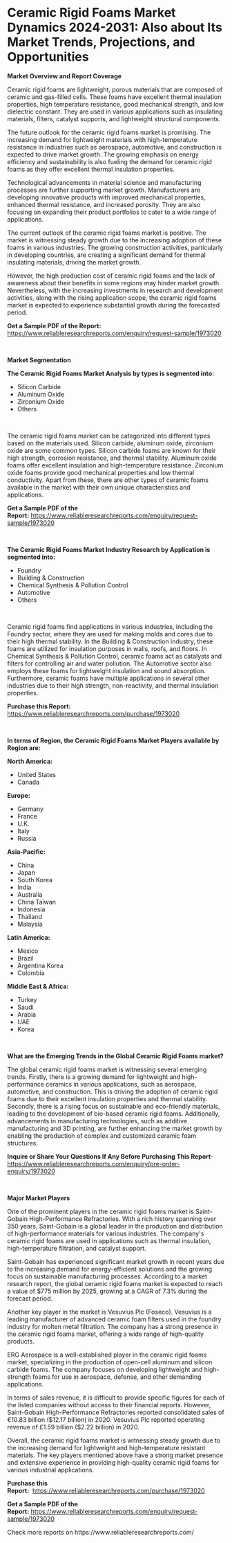 <p><h1>Ceramic Rigid Foams Market Dynamics 2024-2031: Also about Its Market Trends, Projections, and Opportunities</h1></p><p><strong>Market Overview and Report Coverage</strong></p>
<p><p>Ceramic rigid foams are lightweight, porous materials that are composed of ceramic and gas-filled cells. These foams have excellent thermal insulation properties, high temperature resistance, good mechanical strength, and low dielectric constant. They are used in various applications such as insulating materials, filters, catalyst supports, and lightweight structural components.</p><p>The future outlook for the ceramic rigid foams market is promising. The increasing demand for lightweight materials with high-temperature resistance in industries such as aerospace, automotive, and construction is expected to drive market growth. The growing emphasis on energy efficiency and sustainability is also fueling the demand for ceramic rigid foams as they offer excellent thermal insulation properties.</p><p>Technological advancements in material science and manufacturing processes are further supporting market growth. Manufacturers are developing innovative products with improved mechanical properties, enhanced thermal resistance, and increased porosity. They are also focusing on expanding their product portfolios to cater to a wide range of applications.</p><p>The current outlook of the ceramic rigid foams market is positive. The market is witnessing steady growth due to the increasing adoption of these foams in various industries. The growing construction activities, particularly in developing countries, are creating a significant demand for thermal insulating materials, driving the market growth.</p><p>However, the high production cost of ceramic rigid foams and the lack of awareness about their benefits in some regions may hinder market growth. Nevertheless, with the increasing investments in research and development activities, along with the rising application scope, the ceramic rigid foams market is expected to experience substantial growth during the forecasted period.</p></p>
<p><strong>Get a Sample PDF of the Report:</strong> <a href="https://www.reliableresearchreports.com/enquiry/request-sample/1973020">https://www.reliableresearchreports.com/enquiry/request-sample/1973020</a></p>
<p>&nbsp;</p>
<p><strong>Market Segmentation</strong></p>
<p><strong>The Ceramic Rigid Foams Market Analysis by types is segmented into:</strong></p>
<p><ul><li>Silicon Carbide</li><li>Aluminum Oxide</li><li>Zirconium Oxide</li><li>Others</li></ul></p>
<p>&nbsp;</p>
<p><p>The ceramic rigid foams market can be categorized into different types based on the materials used. Silicon carbide, aluminum oxide, zirconium oxide are some common types. Silicon carbide foams are known for their high strength, corrosion resistance, and thermal stability. Aluminum oxide foams offer excellent insulation and high-temperature resistance. Zirconium oxide foams provide good mechanical properties and low thermal conductivity. Apart from these, there are other types of ceramic foams available in the market with their own unique characteristics and applications.</p></p>
<p><strong>Get a Sample PDF of the Report:</strong>&nbsp;<a href="https://www.reliableresearchreports.com/enquiry/request-sample/1973020">https://www.reliableresearchreports.com/enquiry/request-sample/1973020</a></p>
<p>&nbsp;</p>
<p><strong>The Ceramic Rigid Foams Market Industry Research by Application is segmented into:</strong></p>
<p><ul><li>Foundry</li><li>Building & Construction</li><li>Chemical Synthesis & Pollution Control</li><li>Automotive</li><li>Others</li></ul></p>
<p>&nbsp;</p>
<p><p>Ceramic rigid foams find applications in various industries, including the Foundry sector, where they are used for making molds and cores due to their high thermal stability. In the Building & Construction industry, these foams are utilized for insulation purposes in walls, roofs, and floors. In Chemical Synthesis & Pollution Control, ceramic foams act as catalysts and filters for controlling air and water pollution. The Automotive sector also employs these foams for lightweight insulation and sound absorption. Furthermore, ceramic foams have multiple applications in several other industries due to their high strength, non-reactivity, and thermal insulation properties.</p></p>
<p><strong>Purchase this Report:</strong>&nbsp; <a href="https://www.reliableresearchreports.com/purchase/1973020">https://www.reliableresearchreports.com/purchase/1973020</a></p>
<p>&nbsp;</p>
<p><strong>In terms of Region, the Ceramic Rigid Foams Market Players available by Region are:</strong></p>
<p>
    <p> <strong> North America: </strong>
        <ul>
            <li>United States</li>
            <li>Canada</li>
        </ul>
        </p> 
    <p> <strong> Europe: </strong>
        <ul>
            <li>Germany</li>
            <li>France</li>
            <li>U.K.</li>
            <li>Italy</li>
            <li>Russia</li>
        </ul>
        </p> 
    <p> <strong> Asia-Pacific: </strong>
        <ul>
            <li>China</li>
            <li>Japan</li>
            <li>South Korea</li>
            <li>India</li>
            <li>Australia</li>
            <li>China Taiwan</li>
            <li>Indonesia</li>
            <li>Thailand</li>
            <li>Malaysia</li>
        </ul>
        </p> 
    <p> <strong> Latin America: </strong>
        <ul>
            <li>Mexico</li>
            <li>Brazil</li>
            <li>Argentina Korea</li>
            <li>Colombia</li>
        </ul>
        </p> 
    <p> <strong> Middle East & Africa: </strong>
        <ul>
            <li>Turkey</li>
            <li>Saudi</li>
            <li>Arabia</li>
            <li>UAE</li>
            <li>Korea</li>
        </ul>
    </p>
    </p>
<p>&nbsp;</p>
<p><strong>What are the Emerging Trends in the Global Ceramic Rigid Foams market?</strong></p>
<p><p>The global ceramic rigid foams market is witnessing several emerging trends. Firstly, there is a growing demand for lightweight and high-performance ceramics in various applications, such as aerospace, automotive, and construction. This is driving the adoption of ceramic rigid foams due to their excellent insulation properties and thermal stability. Secondly, there is a rising focus on sustainable and eco-friendly materials, leading to the development of bio-based ceramic rigid foams. Additionally, advancements in manufacturing technologies, such as additive manufacturing and 3D printing, are further enhancing the market growth by enabling the production of complex and customized ceramic foam structures.</p></p>
<p><strong>Inquire or Share Your Questions If Any Before Purchasing This Report</strong>- <a href="https://www.reliableresearchreports.com/enquiry/pre-order-enquiry/1973020">https://www.reliableresearchreports.com/enquiry/pre-order-enquiry/1973020</a></p>
<p>&nbsp;</p>
<p><strong>Major Market Players</strong></p>
<p><p>One of the prominent players in the ceramic rigid foams market is Saint-Gobain High-Performance Refractories. With a rich history spanning over 350 years, Saint-Gobain is a global leader in the production and distribution of high-performance materials for various industries. The company's ceramic rigid foams are used in applications such as thermal insulation, high-temperature filtration, and catalyst support.</p><p>Saint-Gobain has experienced significant market growth in recent years due to the increasing demand for energy-efficient solutions and the growing focus on sustainable manufacturing processes. According to a market research report, the global ceramic rigid foams market is expected to reach a value of $775 million by 2025, growing at a CAGR of 7.3% during the forecast period.</p><p>Another key player in the market is Vesuvius Plc (Foseco). Vesuvius is a leading manufacturer of advanced ceramic foam filters used in the foundry industry for molten metal filtration. The company has a strong presence in the ceramic rigid foams market, offering a wide range of high-quality products.</p><p>ERG Aerospace is a well-established player in the ceramic rigid foams market, specializing in the production of open-cell aluminum and silicon carbide foams. The company focuses on developing lightweight and high-strength foams for use in aerospace, defense, and other demanding applications.</p><p>In terms of sales revenue, it is difficult to provide specific figures for each of the listed companies without access to their financial reports. However, Saint-Gobain High-Performance Refractories reported consolidated sales of €10.83 billion ($12.17 billion) in 2020. Vesuvius Plc reported operating revenue of £1.59 billion ($2.22 billion) in 2020.</p><p>Overall, the ceramic rigid foams market is witnessing steady growth due to the increasing demand for lightweight and high-temperature resistant materials. The key players mentioned above have a strong market presence and extensive experience in providing high-quality ceramic rigid foams for various industrial applications.</p></p>
<p><strong>Purchase this Report:</strong>&nbsp;&nbsp;<a href="https://www.reliableresearchreports.com/purchase/1973020">https://www.reliableresearchreports.com/purchase/1973020</a></p>
<p></p>
<p><strong>Get a Sample PDF of the Report:</strong>&nbsp;<a href="https://www.reliableresearchreports.com/enquiry/request-sample/1973020">https://www.reliableresearchreports.com/enquiry/request-sample/1973020</a></p>
<p>Check more reports on https://www.reliableresearchreports.com/</p>